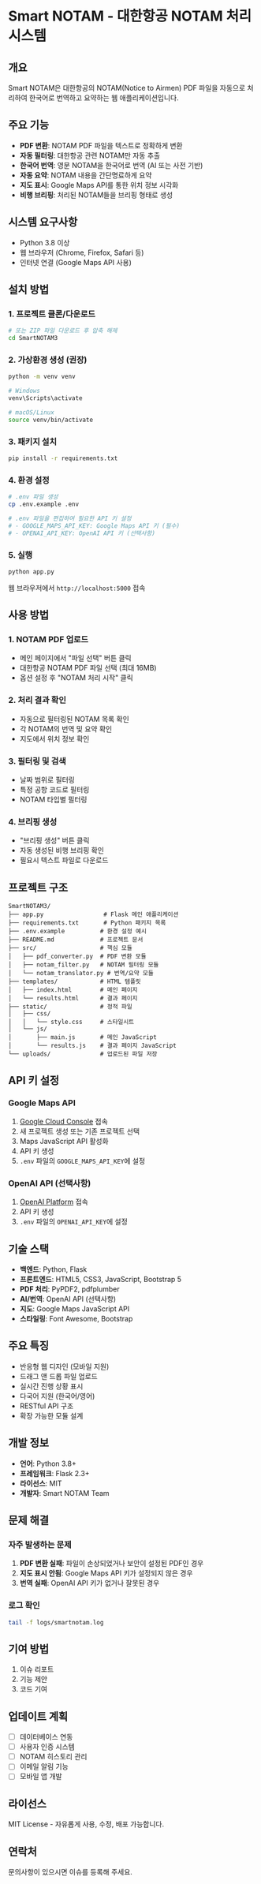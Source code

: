 # Smart NOTAM - 대한항공 NOTAM 처리 시스템

## 개요
Smart NOTAM은 대한항공의 NOTAM(Notice to Airmen) PDF 파일을 자동으로 처리하여 한국어로 번역하고 요약하는 웹 애플리케이션입니다.

## 주요 기능
- **PDF 변환**: NOTAM PDF 파일을 텍스트로 정확하게 변환
- **자동 필터링**: 대한항공 관련 NOTAM만 자동 추출
- **한국어 번역**: 영문 NOTAM을 한국어로 번역 (AI 또는 사전 기반)
- **자동 요약**: NOTAM 내용을 간단명료하게 요약
- **지도 표시**: Google Maps API를 통한 위치 정보 시각화
- **비행 브리핑**: 처리된 NOTAM들을 브리핑 형태로 생성

## 시스템 요구사항
- Python 3.8 이상
- 웹 브라우저 (Chrome, Firefox, Safari 등)
- 인터넷 연결 (Google Maps API 사용)

## 설치 방법

### 1. 프로젝트 클론/다운로드
```bash
# 또는 ZIP 파일 다운로드 후 압축 해제
cd SmartNOTAM3
```

### 2. 가상환경 생성 (권장)
```bash
python -m venv venv

# Windows
venv\Scripts\activate

# macOS/Linux
source venv/bin/activate
```

### 3. 패키지 설치
```bash
pip install -r requirements.txt
```

### 4. 환경 설정
```bash
# .env 파일 생성
cp .env.example .env

# .env 파일을 편집하여 필요한 API 키 설정
# - GOOGLE_MAPS_API_KEY: Google Maps API 키 (필수)
# - OPENAI_API_KEY: OpenAI API 키 (선택사항)
```

### 5. 실행
```bash
python app.py
```

웹 브라우저에서 `http://localhost:5000` 접속

## 사용 방법

### 1. NOTAM PDF 업로드
- 메인 페이지에서 "파일 선택" 버튼 클릭
- 대한항공 NOTAM PDF 파일 선택 (최대 16MB)
- 옵션 설정 후 "NOTAM 처리 시작" 클릭

### 2. 처리 결과 확인
- 자동으로 필터링된 NOTAM 목록 확인
- 각 NOTAM의 번역 및 요약 확인
- 지도에서 위치 정보 확인

### 3. 필터링 및 검색
- 날짜 범위로 필터링
- 특정 공항 코드로 필터링
- NOTAM 타입별 필터링

### 4. 브리핑 생성
- "브리핑 생성" 버튼 클릭
- 자동 생성된 비행 브리핑 확인
- 필요시 텍스트 파일로 다운로드

## 프로젝트 구조
```
SmartNOTAM3/
├── app.py                 # Flask 메인 애플리케이션
├── requirements.txt       # Python 패키지 목록
├── .env.example          # 환경 설정 예시
├── README.md             # 프로젝트 문서
├── src/                  # 핵심 모듈
│   ├── pdf_converter.py  # PDF 변환 모듈
│   ├── notam_filter.py   # NOTAM 필터링 모듈
│   └── notam_translator.py # 번역/요약 모듈
├── templates/            # HTML 템플릿
│   ├── index.html        # 메인 페이지
│   └── results.html      # 결과 페이지
├── static/               # 정적 파일
│   ├── css/
│   │   └── style.css     # 스타일시트
│   └── js/
│       ├── main.js       # 메인 JavaScript
│       └── results.js    # 결과 페이지 JavaScript
└── uploads/              # 업로드된 파일 저장
```

## API 키 설정

### Google Maps API
1. [Google Cloud Console](https://console.cloud.google.com/) 접속
2. 새 프로젝트 생성 또는 기존 프로젝트 선택
3. Maps JavaScript API 활성화
4. API 키 생성
5. `.env` 파일의 `GOOGLE_MAPS_API_KEY`에 설정

### OpenAI API (선택사항)
1. [OpenAI Platform](https://platform.openai.com/) 접속
2. API 키 생성
3. `.env` 파일의 `OPENAI_API_KEY`에 설정

## 기술 스택
- **백엔드**: Python, Flask
- **프론트엔드**: HTML5, CSS3, JavaScript, Bootstrap 5
- **PDF 처리**: PyPDF2, pdfplumber
- **AI/번역**: OpenAI API (선택사항)
- **지도**: Google Maps JavaScript API
- **스타일링**: Font Awesome, Bootstrap

## 주요 특징
- 반응형 웹 디자인 (모바일 지원)
- 드래그 앤 드롭 파일 업로드
- 실시간 진행 상황 표시
- 다국어 지원 (한국어/영어)
- RESTful API 구조
- 확장 가능한 모듈 설계

## 개발 정보
- **언어**: Python 3.8+
- **프레임워크**: Flask 2.3+
- **라이선스**: MIT
- **개발자**: Smart NOTAM Team

## 문제 해결

### 자주 발생하는 문제
1. **PDF 변환 실패**: 파일이 손상되었거나 보안이 설정된 PDF인 경우
2. **지도 표시 안됨**: Google Maps API 키가 설정되지 않은 경우
3. **번역 실패**: OpenAI API 키가 없거나 잘못된 경우

### 로그 확인
```bash
tail -f logs/smartnotam.log
```

## 기여 방법
1. 이슈 리포트
2. 기능 제안
3. 코드 기여

## 업데이트 계획
- [ ] 데이터베이스 연동
- [ ] 사용자 인증 시스템
- [ ] NOTAM 히스토리 관리
- [ ] 이메일 알림 기능
- [ ] 모바일 앱 개발

## 라이선스
MIT License - 자유롭게 사용, 수정, 배포 가능합니다.

## 연락처
문의사항이 있으시면 이슈를 등록해 주세요.